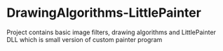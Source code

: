 # DrawingAlgorithms-LittlePainter
Project contains basic image filters, drawing algorithms and LittlePainter DLL which is small version of custom painter program
